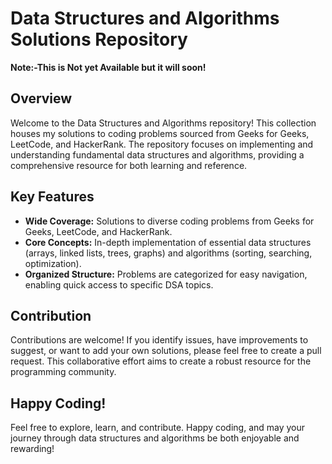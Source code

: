 # Data Structures and Algorithms Solutions Repository

**Note:-This is Not yet Available but it will soon!**

## Overview

Welcome to the Data Structures and Algorithms repository! This collection houses my solutions to coding problems sourced from Geeks for Geeks, LeetCode, and HackerRank. The repository focuses on implementing and understanding fundamental data structures and algorithms, providing a comprehensive resource for both learning and reference.

## Key Features

- **Wide Coverage:** Solutions to diverse coding problems from Geeks for Geeks, LeetCode, and HackerRank.
- **Core Concepts:** In-depth implementation of essential data structures (arrays, linked lists, trees, graphs) and algorithms (sorting, searching, optimization).
- **Organized Structure:** Problems are categorized for easy navigation, enabling quick access to specific DSA topics.

## Contribution

Contributions are welcome! If you identify issues, have improvements to suggest, or want to add your own solutions, please feel free to create a pull request. This collaborative effort aims to create a robust resource for the programming community.

## Happy Coding!

Feel free to explore, learn, and contribute. Happy coding, and may your journey through data structures and algorithms be both enjoyable and rewarding!

